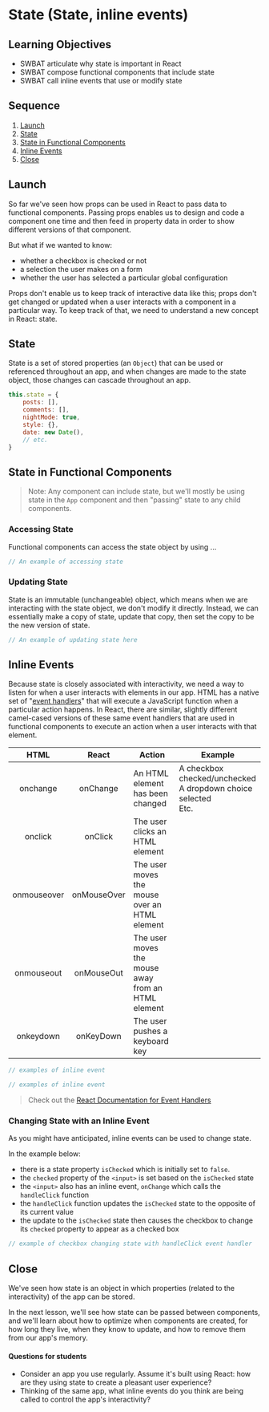 # State (State, inline events)

## Learning Objectives

- SWBAT articulate why state is important in React
- SWBAT compose functional components that include state
- SWBAT call inline events that use or modify state

## Sequence

1. [Launch](#launch)
2. [State](#state)
3. [State in Functional Components](#state-in-functional-components)
4. [Inline Events](#inline-events)
5. [Close](#close)

## Launch

So far we've seen how props can be used in React to pass data to functional components. Passing props enables us to design and code a component one time and then feed in property data in order to show different versions of that component.

But what if we wanted to know:

- whether a checkbox is checked or not
- a selection the user makes on a form
- whether the user has selected a particular global configuration

Props don't enable us to keep track of interactive data like this; props don't get changed or updated when a user interacts with a component in a particular way. To keep track of that, we need to understand a new concept in React: state.

## State

State is a set of stored properties (an `Object`) that can be used or referenced throughout an app, and when changes are made to the state object, those changes can cascade throughout an app.

```js
this.state = {
	posts: [],
	comments: [],
	nightMode: true,
	style: {},
	date: new Date(),
	// etc.
}
```

## State in Functional Components

> Note: Any component can include state, but we'll mostly be using state in the `App` component and then "passing" state to any child components.

### Accessing State

Functional components can access the state object by using ...

```js
// An example of accessing state
```

### Updating State

State is an immutable (unchangeable) object, which means when we are interacting with the state object, we don't modify it directly. Instead, we can essentially make a copy of state, update that copy, then set the copy to be the new version of state.

```js
// An example of updating state here
```

## Inline Events

Because state is closely associated with interactivity, we need a way to listen for when a user interacts with elements in our app. HTML has a native set of "[event handlers](https://www.w3schools.com/js/js_events.asp)" that will execute a JavaScript function when a particular action happens. In React, there are similar, slightly different camel-cased versions of these same event handlers that are used in functional components to execute an action when a user interacts with that element.

| HTML | React | Action | Example |
| :---: | :---: | --- | --- |
| onchange | onChange | An HTML element has been changed | A checkbox checked/unchecked<br>A dropdown choice selected<br>Etc. |
| onclick | onClick | The user clicks an HTML element ||
| onmouseover | onMouseOver | The user moves the mouse over an HTML element ||
| onmouseout | onMouseOut | The user moves the mouse away from an HTML element ||
| onkeydown | onKeyDown | The user pushes a keyboard key ||

```js
// examples of inline event

// examples of inline event

```

> Check out the [React Documentation for Event Handlers](https://reactjs.org/docs/handling-events.html)

### Changing State with an Inline Event

As you might have anticipated, inline events can be used to change state.

In the example below:

- there is a state property `isChecked` which is initially set to `false`.
- the `checked` property of the `<input>` is set based on the `isChecked` state
- the `<input>` also has an inline event, `onChange` which calls the `handleClick` function
- the `handleClick` function updates the `isChecked` state to the opposite of its current value
- the update to the `isChecked` state then causes the checkbox to change its `checked` property to appear as a checked box

```js
// example of checkbox changing state with handleClick event handler
```

## Close

We've seen how state is an object in which properties (related to the interactivity) of the app can be stored.

In the next lesson, we'll see how state can be passed between components, and we'll learn about how to optimize when components are created, for how long they live, when they know to update, and how to remove them from our app's memory.

#### Questions for students

- Consider an app you use regularly. Assume it's built using React: how are they using state to create a pleasant user experience?
- Thinking of the same app, what inline events do you think are being called to control the app's interactivity?
